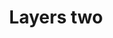 ---
title: Layers two
tags: ["layers", "two", "stack", "arrangement", "overlap", "composition", "levels"]
icon: layers-two
svg: '<svg xmlns="http://www.w3.org/2000/svg" width="24" height="24" fill="none" viewBox="0 0 24 24" stroke-width="1.5" stroke-linecap="round" stroke-linejoin="round" stroke="currentColor"><path d="m21 14-9 4-9-4m18-4-9 4-9-4 9-4 9 4Z"/></svg>'
---